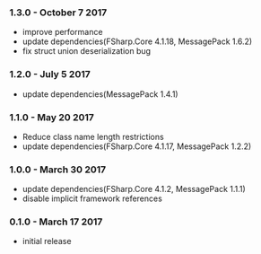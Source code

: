 ### 1.3.0 - October 7 2017
* improve performance
* update dependencies(FSharp.Core 4.1.18, MessagePack 1.6.2)
* fix struct union deserialization bug

### 1.2.0 - July 5 2017
* update dependencies(MessagePack 1.4.1)

### 1.1.0 - May 20 2017
* Reduce class name length restrictions
* update dependencies(FSharp.Core 4.1.17, MessagePack 1.2.2)

### 1.0.0 - March 30 2017
* update dependencies(FSharp.Core 4.1.2, MessagePack 1.1.1)
* disable implicit framework references

### 0.1.0 - March 17 2017
* initial release
